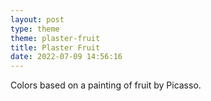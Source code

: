 ```yaml
---
layout: post
type: theme
theme: plaster-fruit
title: Plaster Fruit
date: 2022-07-09 14:56:16
---
```


Colors based on a painting of fruit by Picasso.
